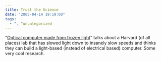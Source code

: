 ```yaml
---
title: Trust the Science
date: "2005-04-14 19:19:00"
tags:
  - ", "uncategorized
---
```

<p> "<a href="http://www.physorg.com/news3679.html">Optical computer
made from frozen light</a>" talks about a Harvard (of all places)
lab that has slowed light down to insanely slow speeds and thinks
they can build a light-based (instead of electrical based) computer.
Some very cool research.</p>

